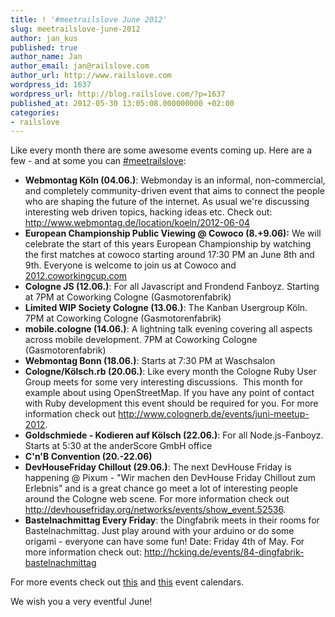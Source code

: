 ```yaml
---
title: ! '#meetrailslove June 2012'
slug: meetrailslove-june-2012
author: jan_kus
published: true
author_name: Jan
author_email: jan@railslove.com
author_url: http://www.railslove.com
wordpress_id: 1637
wordpress_url: http://blog.railslove.com/?p=1637
published_at: 2012-05-30 13:05:08.000000000 +02:00
categories:
- railslove
---
```

Like every month there are some awesome events coming up. Here are a few - and at some you can <a href="https://twitter.com/#!/search/meetrailslove">#meetrailslove</a>:
<ul>
	<li><strong>Webmontag Köln (04.06.)</strong>: Webmonday is an informal, non-commercial, and completely community-driven event that aims to connect the people who are shaping the future of the internet. As usual we're discussing interesting web driven topics, hacking ideas etc. Check out: <a href="http://www.webmontag.de/location/koeln/2012-06-04">http://www.webmontag.de/location/koeln/2012-06-04</a></li>
	<li><strong>European Championship Public Viewing @ Cowoco (8.+9.06):</strong> We will celebrate the start of this years European Championship by  watching the first matches at cowoco starting around 17:30 PM an June  8th and 9th. Everyone is welcome to join us at Cowoco and <a href="http://2012.coworkingcup.com">2012.coworkingcup.com</a></li>
	<li><strong>Cologne JS (12.06.)</strong>: For all Javascript and Frondend Fanboyz. Starting at 7PM at Coworking Cologne (Gasmotorenfabrik)</li>
	<li><strong>Limited WIP Society Cologne (13.06.)</strong>: The Kanban Usergroup Köln. 7PM at Coworking Cologne (Gasmotorenfabrik)</li>
	<li><strong>mobile.cologne (14.06.)</strong>: A lightning talk evening covering all aspects across mobile development. 7PM at Coworking Cologne (Gasmotorenfabrik)</li>
	<li><strong>Webmontag Bonn (18.06.)</strong>: Starts at 7:30 PM at Waschsalon</li>
	<li><strong>Cologne/Kölsch.rb (20.06.)</strong>: Like every month the Cologne Ruby User Group meets for some very interesting discussions.  This month for example about using OpenStreetMap. If you have any point of contact with Ruby development this event should be required for you. For more information check out <a href="http://www.colognerb.de/"></a><a href="http://www.colognerb.de/events/juni-meetup-2012">http://www.colognerb.de/events/juni-meetup-2012</a>.</li>
	<li><strong>Goldschmiede - Kodieren auf Kölsch (22.06.)</strong>: For all Node.js-Fanboyz. Starts at 5:30 at the anderScore GmbH office</li>
	<li><strong>C'n'B Convention (20.-22.06)</strong></li>
	<li><strong>DevHouseFriday Chillout (29.06.)</strong>: The next DevHouse Friday is happening @ Pixum - "Wir machen den DevHouse Friday Chillout zum Erlebnis" and is a great chance go meet a lot of interesting people around the Cologne web scene. For more information check out <a href="http://devhousefriday.org/networks/events/show_event.52536">http://devhousefriday.org/networks/events/show_event.52536</a>.</li>
	<li><strong>Bastelnachmittag Every Friday</strong>: the Dingfabrik meets in their rooms for Bastelnachmittag. Just play around with your arduino or do some origami - everyone can have some fun! Date: Friday 4th of May. For more information check out: <a href="http://hcking.de/events/84-dingfabrik-bastelnachmittag">http://hcking.de/events/84-dingfabrik-bastelnachmittag</a></li>
</ul>
For more events check out <a href="https://www.google.com/calendar/ical/1acgdsmu8ha2tigngms3drorko%40group.calendar.google.com/public/basic.ics">this</a> and <a href="http://hcking.de/">this</a> event calendars.

We wish you a very eventful June!
